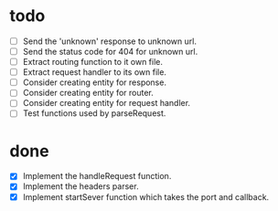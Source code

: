 # todo

- [ ] Send the 'unknown' response to unknown url.
- [ ] Send the status code for 404 for unknown url.
- [ ] Extract routing function to it own file.
- [ ] Extract request handler to its own file.
- [ ] Consider creating entity for response.
- [ ] Consider creating entity for router.
- [ ] Consider creating entity for request handler.
- [ ] Test functions used by parseRequest.

# done

- [x] Implement the handleRequest function.
- [x] Implement the headers parser.
- [x] Implement startSever function which takes the port and callback.
